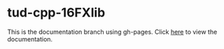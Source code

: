 # tud-cpp-16FXlib

This is the documentation branch using gh-pages.
Click [here](http://echtzeitsysteme.github.io/tud-cpp-16FXlib/documentation/) to view the documentation.
